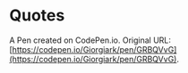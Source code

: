 # Quotes

A Pen created on CodePen.io. Original URL: [https://codepen.io/Giorgiark/pen/GRBQVvG](https://codepen.io/Giorgiark/pen/GRBQVvG).

